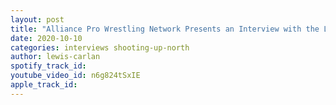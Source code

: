 ```yaml
---
layout: post
title: "Alliance Pro Wrestling Network Presents an Interview with the Legendary Ricky Morton"
date: 2020-10-10
categories: interviews shooting-up-north
author: lewis-carlan
spotify_track_id: 
youtube_video_id: n6g824tSxIE
apple_track_id: 
---
```

